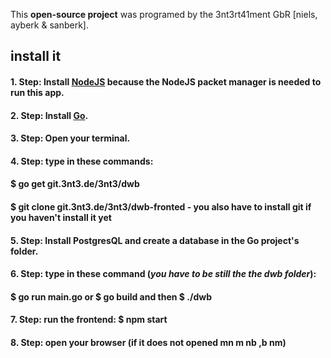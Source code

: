 This **open-source project** was programed by the 3nt3rt41ment GbR [niels, ayberk & sanberk].

## install it
#### 1. Step: Install [NodeJS](https://nodejs.org/en/) because the NodeJS packet manager is needed to run this app.

#### 2. Step: Install [Go](https://golang.org/).

#### 3. Step: Open your terminal.

#### 4. Step: type in these commands: 
#### $ go get git.3nt3.de/3nt3/dwb
#### $ git clone git.3nt3.de/3nt3/dwb-fronted - you also have to install git if you haven't install it yet

#### 5. Step: Install PostgresQL and create a database in the Go project's folder.

#### 6. Step: type in these command (***you have to be still the the dwb folder***): 
#### $ go run main.go or $ go build and then $ ./dwb

#### 7. Step: run the frontend: $ npm start

#### 8. Step: open your browser (if it does not opened  mn m nb ,b nm)